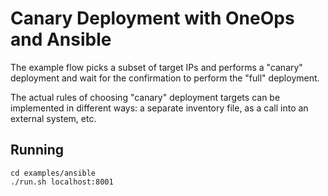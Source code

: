 # Canary Deployment with OneOps and Ansible

The example flow picks a subset of target IPs and performs a "canary"
deployment and wait for the confirmation to perform the "full" deployment.

The actual rules of choosing "canary" deployment targets can be implemented in
different ways: a separate inventory file, as a call into an external system,
etc.

## Running

```
cd examples/ansible
./run.sh localhost:8001
```
